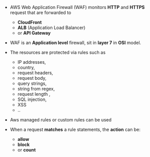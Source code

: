 * AWS Web Application Firewall (WAF) monitors **HTTP** and **HTTPS** request that are forwarded to 
  * **CloudFront**
  * **ALB** (Application Load Balancer)
  * or **API Gateway**
* WAF is an **Application level** firewall, sit in **layer 7** in **OSI** model.
* The resources are protected via rules such as
  * IP addresses, 
  * country, 
  * request headers, 
  * request body, 
  * query strings, 
  * string from regex, 
  * request length , 
  * SQL injection, 
  * XSS
  * ..
* Aws managed rules or custom rules can be used 

* When a request **matches** a rule statements, the **action** can be:
  *  **allow**
  *  **block**
  *  or **count**